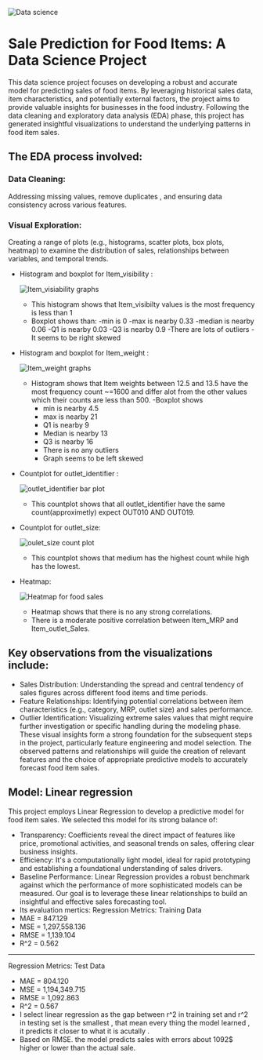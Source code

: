 ![Data science](https://github.com/user-attachments/assets/35c8d9c8-c0b0-4f7a-badf-cb9b4caba0f5)

# Sale Prediction for Food Items: A Data Science Project
This data science project focuses on developing a robust and accurate model for predicting sales of food items. By leveraging historical sales data, item characteristics, and potentially external factors, the project aims to provide valuable insights for businesses in the food industry.
Following the data cleaning and exploratory data analysis (EDA) phase, this project has generated insightful visualizations to understand the underlying patterns in food item sales.

## The EDA process involved:

### Data Cleaning: 
  Addressing missing values, remove duplicates , and ensuring data consistency across various features.
### Visual Exploration: 
  Creating a range of plots (e.g., histograms, scatter plots, box plots, heatmap) to examine the distribution of sales, relationships between variables, and temporal 
  trends.
  - Histogram and boxplot for Item_visibility :
    
    ![Item_visiability graphs](https://github.com/user-attachments/assets/33769550-3adc-475c-ac99-dd3110bd8f7a)
     - This histogram shows that Item_visibilty values is the most frequency is less than 1
     - Boxplot shows than:
         -min is 0
         -max is nearby 0.33
         -median is nearby 0.06
         -Q1 is nearby 0.03
         -Q3 is nearby 0.9
        -There are lots of outliers
        -It seems to be right skewed
  - Histogram and boxplot for Item_weight :
    
    ![Item_weight graphs](https://github.com/user-attachments/assets/7b1ce083-c66c-4078-821c-78830aa0ca51)
    - Histogram shows that Item weights between 12.5 and 13.5 have the most frequency count ~=1600 and differ alot from the other values which their counts are 
      less than 500.
    -Boxplot shows 
       - min is nearby 4.5 
       - max is nearby 21
       - Q1 is nearby 9 
       - Median is nearby 13
       - Q3 is nearby 16
       - There is no any outliers
       - Graph seems to be left skewed
  - Countplot for outlet_identifier :
    
    ![outlet_identifier bar plot](https://github.com/user-attachments/assets/16b971fe-7b9b-4a48-8a3e-53208b46e7e9)
    - This countplot shows that all outlet_identifier have the same count(approximetly) expect OUT010 AND OUT019.
  - Countplot for outlet_size:
    
    ![oulet_size count plot](https://github.com/user-attachments/assets/c0a46551-5ba5-4579-8a07-7bf6e8836ff1)
    - This countplot shows that medium has the highest count while high has the lowest.
  - Heatmap:
    
    ![Heatmap for food sales](https://github.com/user-attachments/assets/4dcd8692-d584-4a25-b3cc-7995b7f524c8)
    - Heatmap shows that there is no any strong correlations.
    - There is a moderate positive correlation between Item_MRP and Item_outlet_Sales.
 ## Key observations from the visualizations include:
 
-  Sales Distribution: Understanding the spread and central tendency of sales figures across different food items and time periods.
-  Feature Relationships: Identifying potential correlations between item characteristics (e.g., category, MRP, outlet size) and sales performance.
-  Outlier Identification: Visualizing extreme sales values that might require further investigation or specific handling during the modeling phase.
These visual insights form a strong foundation for the subsequent steps in the project, particularly feature engineering and model selection. The observed patterns and relationships will guide the creation of relevant features and the choice of appropriate predictive models to accurately forecast food item sales.

## Model: Linear regression
  This project employs Linear Regression to develop a predictive model for food item sales. We selected this model for its strong balance of:
   - Transparency: Coefficients reveal the direct impact of features like price, promotional activities, and seasonal trends on sales, offering clear business   insights.
   - Efficiency: It's a computationally light model, ideal for rapid prototyping and establishing a foundational understanding of sales drivers.
   - Baseline Performance: Linear Regression provides a robust benchmark against which the performance of more sophisticated models can be measured.
   Our goal is to leverage these linear relationships to build an insightful and effective sales forecasting tool.
 - Its evaluation mertics:
Regression Metrics: Training Data
 - MAE = 847.129
 - MSE = 1,297,558.136
 - RMSE = 1,139.104
 - R^2 = 0.562
--------------------------------------------------------------------------------------------------
Regression Metrics: Test Data
  - MAE = 804.120
  - MSE = 1,194,349.715
  - RMSE = 1,092.863
  - R^2 = 0.567
- I select linear regression as the gap between r^2 in training set and r^2 in testing set is the smallest , that mean every thing the model learned , it predicts it closer to what it is acutally .
- Based on RMSE. the model predicts sales with errors about 1092$ higher or lower than the actual sale.




